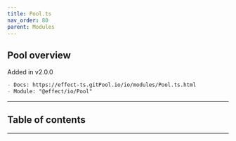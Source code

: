 ```yaml
---
title: Pool.ts
nav_order: 80
parent: Modules
---
```


## Pool overview

Added in v2.0.0

```md
- Docs: https://effect-ts.gitPool.io/io/modules/Pool.ts.html
- Module: "@effect/io/Pool"
```

---

<h2 class="text-delta">Table of contents</h2>

---
